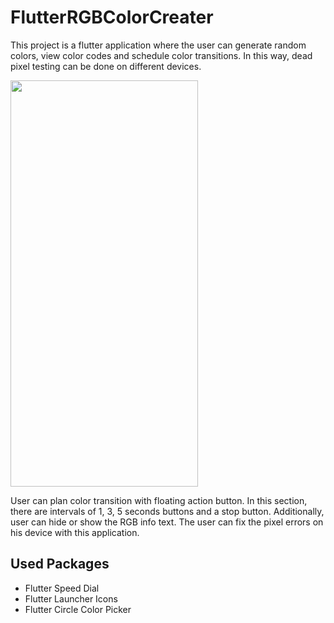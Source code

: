 ﻿# FlutterRGBColorCreater

This project is a flutter application where the user can generate random colors, view color codes and schedule color transitions. In this way, dead pixel testing can be done on different devices.

<img src="https://github.com/erdemsaray/flutter_dead_pixel_tester/blob/master/RGBCreater.gif" width="300" height="650"/>


User can plan color transition with floating action button. In this section, there are intervals of 1, 3, 5 seconds buttons and a stop button. Additionally, user can hide or show the RGB info text. The user can fix the pixel errors on his device with this application.

## Used Packages
- Flutter Speed Dial
- Flutter Launcher Icons
- Flutter Circle Color Picker

